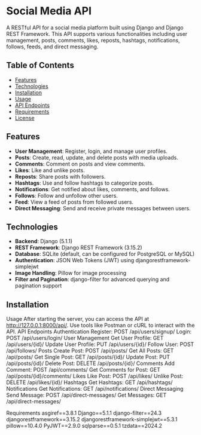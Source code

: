 # Social Media API

A RESTful API for a social media platform built using Django and Django REST Framework. This API supports various functionalities including user management, posts, comments, likes, reposts, hashtags, notifications, follows, feeds, and direct messaging.

## Table of Contents

- [Features](#features)
- [Technologies](#technologies)
- [Installation](#installation)
- [Usage](#usage)
- [API Endpoints](#api-endpoints)
- [Requirements](#requirements)
- [License](#license)

## Features

- **User Management**: Register, login, and manage user profiles.
- **Posts**: Create, read, update, and delete posts with media uploads.
- **Comments**: Comment on posts and view comments.
- **Likes**: Like and unlike posts.
- **Reposts**: Share posts with followers.
- **Hashtags**: Use and follow hashtags to categorize posts.
- **Notifications**: Get notified about likes, comments, and follows.
- **Follows**: Follow and unfollow other users.
- **Feed**: View a feed of posts from followed users.
- **Direct Messaging**: Send and receive private messages between users.

## Technologies

- **Backend**: Django (5.1.1)
- **REST Framework**: Django REST Framework (3.15.2)
- **Database**: SQLite (default, can be configured for PostgreSQL or MySQL)
- **Authentication**: JSON Web Tokens (JWT) using djangorestframework-simplejwt
- **Image Handling**: Pillow for image processing
- **Filter and Pagination**: django-filter for advanced querying and pagination support

## Installation

Usage
After starting the server, you can access the API at http://127.0.0.1:8000/api/.
Use tools like Postman or cURL to interact with the API.
API Endpoints
Authentication
Register: POST /api/users/signup/
Login: POST /api/users/login/
User Management
Get User Profile: GET /api/users/{id}/
Update User Profile: PUT /api/users/{id}/
Follow User: POST /api/follows/
Posts
Create Post: POST /api/posts/
Get All Posts: GET /api/posts/
Get Single Post: GET /api/posts/{id}/
Update Post: PUT /api/posts/{id}/
Delete Post: DELETE /api/posts/{id}/
Comments
Add Comment: POST /api/comments/
Get Comments for Post: GET /api/posts/{id}/comments/
Likes
Like Post: POST /api/likes/
Unlike Post: DELETE /api/likes/{id}/
Hashtags
Get Hashtags: GET /api/hashtags/
Notifications
Get Notifications: GET /api/notifications/
Direct Messaging
Send Message: POST /api/direct-messages/
Get Messages: GET /api/direct-messages/


Requirements
asgiref==3.8.1
Django==5.1.1
django-filter==24.3
djangorestframework==3.15.2
djangorestframework-simplejwt==5.3.1
pillow==10.4.0
PyJWT==2.9.0
sqlparse==0.5.1
tzdata==2024.2
